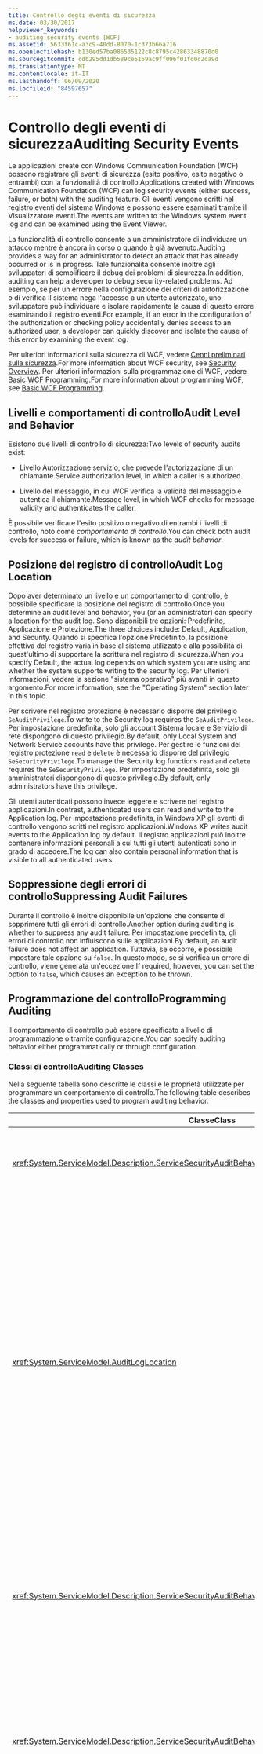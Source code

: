 ```yaml
---
title: Controllo degli eventi di sicurezza
ms.date: 03/30/2017
helpviewer_keywords:
- auditing security events [WCF]
ms.assetid: 5633f61c-a3c9-40dd-8070-1c373b66a716
ms.openlocfilehash: b130ed57ba086535122c8c8795c42863348870d0
ms.sourcegitcommit: cdb295dd1db589ce5169ac9ff096f01fd0c2da9d
ms.translationtype: MT
ms.contentlocale: it-IT
ms.lasthandoff: 06/09/2020
ms.locfileid: "84597657"
---
```

# <a name="auditing-security-events"></a><span data-ttu-id="ce058-102">Controllo degli eventi di sicurezza</span><span class="sxs-lookup"><span data-stu-id="ce058-102">Auditing Security Events</span></span>
<span data-ttu-id="ce058-103">Le applicazioni create con Windows Communication Foundation (WCF) possono registrare gli eventi di sicurezza (esito positivo, esito negativo o entrambi) con la funzionalità di controllo.</span><span class="sxs-lookup"><span data-stu-id="ce058-103">Applications created with Windows Communication Foundation (WCF) can log security events (either success, failure, or both) with the auditing feature.</span></span> <span data-ttu-id="ce058-104">Gli eventi vengono scritti nel registro eventi del sistema Windows e possono essere esaminati tramite il Visualizzatore eventi.</span><span class="sxs-lookup"><span data-stu-id="ce058-104">The events are written to the Windows system event log and can be examined using the Event Viewer.</span></span>  
  
 <span data-ttu-id="ce058-105">La funzionalità di controllo consente a un amministratore di individuare un attacco mentre è ancora in corso o quando è già avvenuto.</span><span class="sxs-lookup"><span data-stu-id="ce058-105">Auditing provides a way for an administrator to detect an attack that has already occurred or is in progress.</span></span> <span data-ttu-id="ce058-106">Tale funzionalità consente inoltre agli sviluppatori di semplificare il debug dei problemi di sicurezza.</span><span class="sxs-lookup"><span data-stu-id="ce058-106">In addition, auditing can help a developer to debug security-related problems.</span></span> <span data-ttu-id="ce058-107">Ad esempio, se per un errore nella configurazione dei criteri di autorizzazione o di verifica il sistema nega l'accesso a un utente autorizzato, uno sviluppatore può individuare e isolare rapidamente la causa di questo errore esaminando il registro eventi.</span><span class="sxs-lookup"><span data-stu-id="ce058-107">For example, if an error in the configuration of the authorization or checking policy accidentally denies access to an authorized user, a developer can quickly discover and isolate the cause of this error by examining the event log.</span></span>  
  
 <span data-ttu-id="ce058-108">Per ulteriori informazioni sulla sicurezza di WCF, vedere [Cenni preliminari sulla sicurezza](security-overview.md).</span><span class="sxs-lookup"><span data-stu-id="ce058-108">For more information about WCF security, see [Security Overview](security-overview.md).</span></span> <span data-ttu-id="ce058-109">Per ulteriori informazioni sulla programmazione di WCF, vedere [Basic WCF Programming](../basic-wcf-programming.md).</span><span class="sxs-lookup"><span data-stu-id="ce058-109">For more information about programming WCF, see [Basic WCF Programming](../basic-wcf-programming.md).</span></span>  
  
## <a name="audit-level-and-behavior"></a><span data-ttu-id="ce058-110">Livelli e comportamenti di controllo</span><span class="sxs-lookup"><span data-stu-id="ce058-110">Audit Level and Behavior</span></span>  
 <span data-ttu-id="ce058-111">Esistono due livelli di controllo di sicurezza:</span><span class="sxs-lookup"><span data-stu-id="ce058-111">Two levels of security audits exist:</span></span>  
  
- <span data-ttu-id="ce058-112">Livello Autorizzazione servizio, che prevede l'autorizzazione di un chiamante.</span><span class="sxs-lookup"><span data-stu-id="ce058-112">Service authorization level, in which a caller is authorized.</span></span>  
  
- <span data-ttu-id="ce058-113">Livello del messaggio, in cui WCF verifica la validità del messaggio e autentica il chiamante.</span><span class="sxs-lookup"><span data-stu-id="ce058-113">Message level, in which WCF checks for message validity and authenticates the caller.</span></span>  
  
 <span data-ttu-id="ce058-114">È possibile verificare l'esito positivo o negativo di entrambi i livelli di controllo, noto come *comportamento di controllo*.</span><span class="sxs-lookup"><span data-stu-id="ce058-114">You can check both audit levels for success or failure, which is known as the *audit behavior*.</span></span>  
  
## <a name="audit-log-location"></a><span data-ttu-id="ce058-115">Posizione del registro di controllo</span><span class="sxs-lookup"><span data-stu-id="ce058-115">Audit Log Location</span></span>  
 <span data-ttu-id="ce058-116">Dopo aver determinato un livello e un comportamento di controllo, è possibile specificare la posizione del registro di controllo.</span><span class="sxs-lookup"><span data-stu-id="ce058-116">Once you determine an audit level and behavior, you (or an administrator) can specify a location for the audit log.</span></span> <span data-ttu-id="ce058-117">Sono disponibili tre opzioni: Predefinito, Applicazione e Protezione.</span><span class="sxs-lookup"><span data-stu-id="ce058-117">The three choices include: Default, Application, and Security.</span></span> <span data-ttu-id="ce058-118">Quando si specifica l'opzione Predefinito, la posizione effettiva del registro varia in base al sistema utilizzato e alla possibilità di quest'ultimo di supportare la scrittura nel registro di sicurezza.</span><span class="sxs-lookup"><span data-stu-id="ce058-118">When you specify Default, the actual log depends on which system you are using and whether the system supports writing to the security log.</span></span> <span data-ttu-id="ce058-119">Per ulteriori informazioni, vedere la sezione "sistema operativo" più avanti in questo argomento.</span><span class="sxs-lookup"><span data-stu-id="ce058-119">For more information, see the "Operating System" section later in this topic.</span></span>  
  
 <span data-ttu-id="ce058-120">Per scrivere nel registro protezione è necessario disporre del privilegio `SeAuditPrivilege`.</span><span class="sxs-lookup"><span data-stu-id="ce058-120">To write to the Security log requires the `SeAuditPrivilege`.</span></span> <span data-ttu-id="ce058-121">Per impostazione predefinita, solo gli account Sistema locale e Servizio di rete dispongono di questo privilegio.</span><span class="sxs-lookup"><span data-stu-id="ce058-121">By default, only Local System and Network Service accounts have this privilege.</span></span> <span data-ttu-id="ce058-122">Per gestire le funzioni del registro protezione `read` e `delete` è necessario disporre del privilegio `SeSecurityPrivilege`.</span><span class="sxs-lookup"><span data-stu-id="ce058-122">To manage the Security log functions `read` and `delete` requires the `SeSecurityPrivilege`.</span></span> <span data-ttu-id="ce058-123">Per impostazione predefinita, solo gli amministratori dispongono di questo privilegio.</span><span class="sxs-lookup"><span data-stu-id="ce058-123">By default, only administrators have this privilege.</span></span>  
  
 <span data-ttu-id="ce058-124">Gli utenti autenticati possono invece leggere e scrivere nel registro applicazioni.</span><span class="sxs-lookup"><span data-stu-id="ce058-124">In contrast, authenticated users can read and write to the Application log.</span></span> <span data-ttu-id="ce058-125">Per impostazione predefinita, in Windows XP gli eventi di controllo vengono scritti nel registro applicazioni.</span><span class="sxs-lookup"><span data-stu-id="ce058-125">Windows XP writes audit events to the Application log by default.</span></span> <span data-ttu-id="ce058-126">Il registro applicazioni può inoltre contenere informazioni personali a cui tutti gli utenti autenticati sono in grado di accedere.</span><span class="sxs-lookup"><span data-stu-id="ce058-126">The log can also contain personal information that is visible to all authenticated users.</span></span>  
  
## <a name="suppressing-audit-failures"></a><span data-ttu-id="ce058-127">Soppressione degli errori di controllo</span><span class="sxs-lookup"><span data-stu-id="ce058-127">Suppressing Audit Failures</span></span>  
 <span data-ttu-id="ce058-128">Durante il controllo è inoltre disponibile un'opzione che consente di sopprimere tutti gli errori di controllo.</span><span class="sxs-lookup"><span data-stu-id="ce058-128">Another option during auditing is whether to suppress any audit failure.</span></span> <span data-ttu-id="ce058-129">Per impostazione predefinita, gli errori di controllo non influiscono sulle applicazioni.</span><span class="sxs-lookup"><span data-stu-id="ce058-129">By default, an audit failure does not affect an application.</span></span> <span data-ttu-id="ce058-130">Tuttavia, se occorre, è possibile impostare tale opzione su `false`. In questo modo, se si verifica un errore di controllo, viene generata un'eccezione.</span><span class="sxs-lookup"><span data-stu-id="ce058-130">If required, however, you can set the option to `false`, which causes an exception to be thrown.</span></span>  
  
## <a name="programming-auditing"></a><span data-ttu-id="ce058-131">Programmazione del controllo</span><span class="sxs-lookup"><span data-stu-id="ce058-131">Programming Auditing</span></span>  
 <span data-ttu-id="ce058-132">Il comportamento di controllo può essere specificato a livello di programmazione o tramite configurazione.</span><span class="sxs-lookup"><span data-stu-id="ce058-132">You can specify auditing behavior either programmatically or through configuration.</span></span>  
  
### <a name="auditing-classes"></a><span data-ttu-id="ce058-133">Classi di controllo</span><span class="sxs-lookup"><span data-stu-id="ce058-133">Auditing Classes</span></span>  
 <span data-ttu-id="ce058-134">Nella seguente tabella sono descritte le classi e le proprietà utilizzate per programmare un comportamento di controllo.</span><span class="sxs-lookup"><span data-stu-id="ce058-134">The following table describes the classes and properties used to program auditing behavior.</span></span>  
  
|<span data-ttu-id="ce058-135">Classe</span><span class="sxs-lookup"><span data-stu-id="ce058-135">Class</span></span>|<span data-ttu-id="ce058-136">Descrizione</span><span class="sxs-lookup"><span data-stu-id="ce058-136">Description</span></span>|  
|-----------|-----------------|  
|<xref:System.ServiceModel.Description.ServiceSecurityAuditBehavior>|<span data-ttu-id="ce058-137">Consente di impostare le opzioni di controllo come comportamento di servizio.</span><span class="sxs-lookup"><span data-stu-id="ce058-137">Enables setting options for auditing as a service behavior.</span></span>|  
|<xref:System.ServiceModel.AuditLogLocation>|<span data-ttu-id="ce058-138">Enumerazione che consente di specificare la posizione del registro in cui scrivere.</span><span class="sxs-lookup"><span data-stu-id="ce058-138">Enumeration to specify which log to write to.</span></span> <span data-ttu-id="ce058-139">I valori possibili sono Predefinito, Applicazione e Protezione.</span><span class="sxs-lookup"><span data-stu-id="ce058-139">The possible values are Default, Application, and Security.</span></span> <span data-ttu-id="ce058-140">Quando si seleziona Predefinito, il sistema operativo determina la posizione effettiva del registro.</span><span class="sxs-lookup"><span data-stu-id="ce058-140">When you select Default, the operating system determines the actual log location.</span></span> <span data-ttu-id="ce058-141">Per ulteriori informazioni, vedere la sezione "Scelta fra registro eventi Applicazione o Protezione" del presente argomento.</span><span class="sxs-lookup"><span data-stu-id="ce058-141">See the "Application or Security Event Log Choice" section later in this topic.</span></span>|  
|<xref:System.ServiceModel.Description.ServiceSecurityAuditBehavior.MessageAuthenticationAuditLevel%2A>|<span data-ttu-id="ce058-142">Specifica il livello Messaggio utilizzato per i controlli a livello di messaggio.</span><span class="sxs-lookup"><span data-stu-id="ce058-142">Specifies which types of message authentication events are audited at the message level.</span></span> <span data-ttu-id="ce058-143">Sono disponibili le opzioni `None`, `Failure`, `Success`, e `SuccessOrFailure`.</span><span class="sxs-lookup"><span data-stu-id="ce058-143">The choices are `None`, `Failure`, `Success`, and `SuccessOrFailure`.</span></span>|  
|<xref:System.ServiceModel.Description.ServiceSecurityAuditBehavior.ServiceAuthorizationAuditLevel%2A>|<span data-ttu-id="ce058-144">Specifica il livello Autorizzazione servizio utilizzato per i controlli a livello di servizio.</span><span class="sxs-lookup"><span data-stu-id="ce058-144">Specifies which types of service authorization events are audited at the service level.</span></span> <span data-ttu-id="ce058-145">Sono disponibili le opzioni `None`, `Failure`, `Success`, e `SuccessOrFailure`.</span><span class="sxs-lookup"><span data-stu-id="ce058-145">The choices are `None`, `Failure`, `Success`, and `SuccessOrFailure`.</span></span>|  
|<xref:System.ServiceModel.Description.ServiceSecurityAuditBehavior.SuppressAuditFailure%2A>|<span data-ttu-id="ce058-146">Specifica la modalità di elaborazione della richiesta del client quando un controllo ha esito negativo.</span><span class="sxs-lookup"><span data-stu-id="ce058-146">Specifies what happens to the client request when auditing fails.</span></span> <span data-ttu-id="ce058-147">Ciò ad esempio si verifica quando il servizio tenta di scrivere nel registro protezione senza tuttavia disporre del privilegio `SeAuditPrivilege`.</span><span class="sxs-lookup"><span data-stu-id="ce058-147">For example, when the service attempts to write to the security log, but does not have `SeAuditPrivilege`.</span></span> <span data-ttu-id="ce058-148">Il valore predefinito `true` indica che gli errori vengono ignorati e che la richiesta del client viene elaborata normalmente.</span><span class="sxs-lookup"><span data-stu-id="ce058-148">The default value of `true` indicates that failures are ignored, and the client request is processed normally.</span></span>|  
  
 <span data-ttu-id="ce058-149">Per un esempio di configurazione di un'applicazione per la registrazione degli eventi di controllo, vedere [procedura: controllare gli eventi di sicurezza](how-to-audit-wcf-security-events.md).</span><span class="sxs-lookup"><span data-stu-id="ce058-149">For an example of setting up an application to log audit events, see [How to: Audit Security Events](how-to-audit-wcf-security-events.md).</span></span>  
  
### <a name="configuration"></a><span data-ttu-id="ce058-150">Configurazione</span><span class="sxs-lookup"><span data-stu-id="ce058-150">Configuration</span></span>  
 <span data-ttu-id="ce058-151">È anche possibile usare la configurazione per specificare il comportamento di controllo aggiungendo un oggetto [\<serviceSecurityAudit>](../../configure-apps/file-schema/wcf/servicesecurityaudit.md) in [\<behaviors>](../../configure-apps/file-schema/wcf/behaviors.md) .</span><span class="sxs-lookup"><span data-stu-id="ce058-151">You can also use configuration to specify auditing behavior by adding a [\<serviceSecurityAudit>](../../configure-apps/file-schema/wcf/servicesecurityaudit.md) under the [\<behaviors>](../../configure-apps/file-schema/wcf/behaviors.md).</span></span> <span data-ttu-id="ce058-152">È necessario aggiungere l'elemento in un [\<behavior>](../../configure-apps/file-schema/wcf/behavior-of-endpointbehaviors.md) come illustrato nel codice seguente.</span><span class="sxs-lookup"><span data-stu-id="ce058-152">You must add the element under a [\<behavior>](../../configure-apps/file-schema/wcf/behavior-of-endpointbehaviors.md) as shown in the following code.</span></span>  
  
```xml  
<configuration>  
  <system.serviceModel>  
    <behaviors>  
      <behavior>  
        <!-- auditLogLocation="Application" or "Security" -->  
        <serviceSecurityAudit  
                  auditLogLocation="Application"  
                  suppressAuditFailure="true"  
                  serviceAuthorizationAuditLevel="Failure"  
                  messageAuthenticationAuditLevel="SuccessOrFailure" />
      </behavior>  
    </behaviors>  
  </system.serviceModel>  
</configuration>  
```  
  
 <span data-ttu-id="ce058-153">Se il controllo è attivo e non è stata specificata alcuna posizione `auditLogLocation`, la posizione predefinita del registro è "Protezione" se la piattaforma supporta la scrittura in tale registro. In caso contrario, tale posizione è "Applicazione".</span><span class="sxs-lookup"><span data-stu-id="ce058-153">If auditing is enabled and an `auditLogLocation` is not specified, the default log name is "Security" log for the platform supporting writing to the Security log; otherwise, it is "Application" log.</span></span> <span data-ttu-id="ce058-154">Solo i sistemi operativi Windows Server 2003 e Windows Vista supportano la scrittura nel registro di sicurezza.</span><span class="sxs-lookup"><span data-stu-id="ce058-154">Only the Windows Server 2003 and Windows Vista operating systems support writing to the Security log.</span></span> <span data-ttu-id="ce058-155">Per ulteriori informazioni, vedere la sezione "sistema operativo" più avanti in questo argomento.</span><span class="sxs-lookup"><span data-stu-id="ce058-155">For more information, see the "Operating System" section later in this topic.</span></span>  
  
## <a name="security-considerations"></a><span data-ttu-id="ce058-156">Considerazioni relative alla sicurezza</span><span class="sxs-lookup"><span data-stu-id="ce058-156">Security Considerations</span></span>  
 <span data-ttu-id="ce058-157">Un utente malintenzionato a conoscenza del fatto che il controllo è attivo può inviare messaggi non validi che comportano la scrittura di voci di controllo.</span><span class="sxs-lookup"><span data-stu-id="ce058-157">If a malicious user knows that auditing is enabled, that attacker can send invalid messages that cause audit entries to be written.</span></span> <span data-ttu-id="ce058-158">Ciò comporta a sua volta la generazione di errori nel sistema di controllo.</span><span class="sxs-lookup"><span data-stu-id="ce058-158">If the audit log is filled in this manner, the auditing system fails.</span></span> <span data-ttu-id="ce058-159">Per ridurre questo problema, impostare la proprietà <xref:System.ServiceModel.Description.ServiceSecurityAuditBehavior.SuppressAuditFailure%2A> su `true` e usare le proprietà del Visualizzatore eventi per controllare il comportamento di controllo.</span><span class="sxs-lookup"><span data-stu-id="ce058-159">To mitigate this, set the <xref:System.ServiceModel.Description.ServiceSecurityAuditBehavior.SuppressAuditFailure%2A> property to `true` and use the properties of the Event Viewer to control the auditing behavior.</span></span>  
  
 <span data-ttu-id="ce058-160">Gli eventi di controllo scritti nel registro applicazioni in Windows XP sono visibili a tutti gli utenti autenticati.</span><span class="sxs-lookup"><span data-stu-id="ce058-160">Audit events that are written to the Application Log on Windows XP are visible to any authenticated user.</span></span>  
  
## <a name="choosing-between-application-and-security-event-logs"></a><span data-ttu-id="ce058-161">Scelta fra registro eventi Applicazione o Protezione</span><span class="sxs-lookup"><span data-stu-id="ce058-161">Choosing Between Application and Security Event Logs</span></span>  
 <span data-ttu-id="ce058-162">Nelle tabelle seguenti sono fornite informazioni per scegliere se eseguire la registrazione nel registro eventi Applicazione o nel registro eventi Protezione.</span><span class="sxs-lookup"><span data-stu-id="ce058-162">The following tables provide information to help you choose whether to log into the Application or the Security event log.</span></span>  
  
#### <a name="operating-system"></a><span data-ttu-id="ce058-163">Sistema operativo</span><span class="sxs-lookup"><span data-stu-id="ce058-163">Operating System</span></span>  
  
|<span data-ttu-id="ce058-164">Sistema</span><span class="sxs-lookup"><span data-stu-id="ce058-164">System</span></span>|<span data-ttu-id="ce058-165">Registro applicazioni</span><span class="sxs-lookup"><span data-stu-id="ce058-165">Application log</span></span>|<span data-ttu-id="ce058-166">Registro di sicurezza</span><span class="sxs-lookup"><span data-stu-id="ce058-166">Security log</span></span>|  
|------------|---------------------|------------------|  
|<span data-ttu-id="ce058-167">Windows XP SP2 o versione successiva</span><span class="sxs-lookup"><span data-stu-id="ce058-167">Windows XP SP2 or later</span></span>|<span data-ttu-id="ce058-168">Supportato</span><span class="sxs-lookup"><span data-stu-id="ce058-168">Supported</span></span>|<span data-ttu-id="ce058-169">Non supportate</span><span class="sxs-lookup"><span data-stu-id="ce058-169">Not supported</span></span>|  
|<span data-ttu-id="ce058-170">Windows Server 2003 SP1 e Windows Vista</span><span class="sxs-lookup"><span data-stu-id="ce058-170">Windows Server 2003 SP1 and Windows Vista</span></span>|<span data-ttu-id="ce058-171">Supportato</span><span class="sxs-lookup"><span data-stu-id="ce058-171">Supported</span></span>|<span data-ttu-id="ce058-172">Il contesto del thread deve disporre del privilegio `SeAuditPrivilege`</span><span class="sxs-lookup"><span data-stu-id="ce058-172">Thread context must possess `SeAuditPrivilege`</span></span>|  
  
#### <a name="other-factors"></a><span data-ttu-id="ce058-173">Altri fattori</span><span class="sxs-lookup"><span data-stu-id="ce058-173">Other Factors</span></span>  
 <span data-ttu-id="ce058-174">Oltre al sistema operativo, nella tabella seguente sono descritte le altre impostazioni che controllano l'attivazione della registrazione.</span><span class="sxs-lookup"><span data-stu-id="ce058-174">In addition to the operating system, the following table describes other settings that control the enablement of logging.</span></span>  
  
|<span data-ttu-id="ce058-175">Fattore</span><span class="sxs-lookup"><span data-stu-id="ce058-175">Factor</span></span>|<span data-ttu-id="ce058-176">Registro applicazioni</span><span class="sxs-lookup"><span data-stu-id="ce058-176">Application log</span></span>|<span data-ttu-id="ce058-177">Registro di sicurezza</span><span class="sxs-lookup"><span data-stu-id="ce058-177">Security log</span></span>|  
|------------|---------------------|------------------|  
|<span data-ttu-id="ce058-178">Gestione dei criteri di controllo</span><span class="sxs-lookup"><span data-stu-id="ce058-178">Audit policy management</span></span>|<span data-ttu-id="ce058-179">Non applicabile.</span><span class="sxs-lookup"><span data-stu-id="ce058-179">Not applicable.</span></span>|<span data-ttu-id="ce058-180">Insieme alla configurazione, il registro protezione viene controllato anche in base ai criteri LSA (Local Security Authority, autorità di sicurezza locale).</span><span class="sxs-lookup"><span data-stu-id="ce058-180">Along with configuration, the Security log is also controlled by the local security authority (LSA) policy.</span></span> <span data-ttu-id="ce058-181">È inoltre necessario attivare la categoria "Controlla accesso agli oggetti".</span><span class="sxs-lookup"><span data-stu-id="ce058-181">The "Audit object access" category must also be enabled.</span></span>|  
|<span data-ttu-id="ce058-182">Esperienza utente predefinita</span><span class="sxs-lookup"><span data-stu-id="ce058-182">Default user experience</span></span>|<span data-ttu-id="ce058-183">Tutti gli utenti autenticati possono scrivere nel registro applicazioni. Di conseguenza, per i processi delle applicazioni non è necessario eseguire alcun passaggio aggiuntivo di autorizzazione.</span><span class="sxs-lookup"><span data-stu-id="ce058-183">All authenticated users can write to the Application log, so no additional permission step is needed for application processes.</span></span>|<span data-ttu-id="ce058-184">Il processo dell'applicazione (ovvero il relativo contesto) deve disporre del privilegio `SeAuditPrivilege`.</span><span class="sxs-lookup"><span data-stu-id="ce058-184">The application process (context) must have `SeAuditPrivilege`.</span></span>|  
  
## <a name="see-also"></a><span data-ttu-id="ce058-185">Vedere anche</span><span class="sxs-lookup"><span data-stu-id="ce058-185">See also</span></span>

- <xref:System.ServiceModel.Description.ServiceSecurityAuditBehavior>
- <xref:System.ServiceModel.AuditLogLocation>
- [<span data-ttu-id="ce058-186">Panoramica della sicurezza</span><span class="sxs-lookup"><span data-stu-id="ce058-186">Security Overview</span></span>](security-overview.md)
- [<span data-ttu-id="ce058-187">Programmazione WCF di base</span><span class="sxs-lookup"><span data-stu-id="ce058-187">Basic WCF Programming</span></span>](../basic-wcf-programming.md)
- [<span data-ttu-id="ce058-188">Procedura: controllare gli eventi di sicurezza</span><span class="sxs-lookup"><span data-stu-id="ce058-188">How to: Audit Security Events</span></span>](how-to-audit-wcf-security-events.md)
- [\<serviceSecurityAudit>](../../configure-apps/file-schema/wcf/servicesecurityaudit.md)
- [\<behaviors>](../../configure-apps/file-schema/wcf/behaviors.md)
- <span data-ttu-id="ce058-189">[Sicurezza e protezione](https://docs.microsoft.com/previous-versions/appfabric/ee677202(v=azure.10))</span><span class="sxs-lookup"><span data-stu-id="ce058-189">[Security Model for Windows Server App Fabric](https://docs.microsoft.com/previous-versions/appfabric/ee677202(v=azure.10))</span></span>
